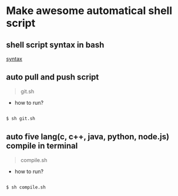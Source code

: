 # Make awesome automatical shell script

## shell script syntax in bash

[syntax](https://devhints.io/bash)

## auto pull and push script

> git.sh

+ how to run?

```bash

$ sh git.sh

```

## auto five lang(c, c++, java, python, node.js) compile in terminal

> compile.sh

+ how to run?

```bash

$ sh compile.sh

```
